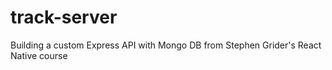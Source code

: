 # track-server
Building a custom Express API with Mongo DB from Stephen Grider's React Native course
